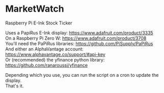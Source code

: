 # MarketWatch
Raspberry Pi E-Ink Stock Ticker

Uses a PapiRus E-Ink display: https://www.adafruit.com/product/3335  
On a Raspberry Pi Zero W: https://www.adafruit.com/product/3708  
You'll need the PaPiRus libraries: https://github.com/PiSupply/PaPiRus  
And either an AlphaVantage account: https://www.alphavantage.co/support/#api-key  
Or (recommended) the yfinance python library: https://github.com/ranaroussi/yfinance  

Depending which you use, you can run the script on a cron to update the display.  
That's it.
